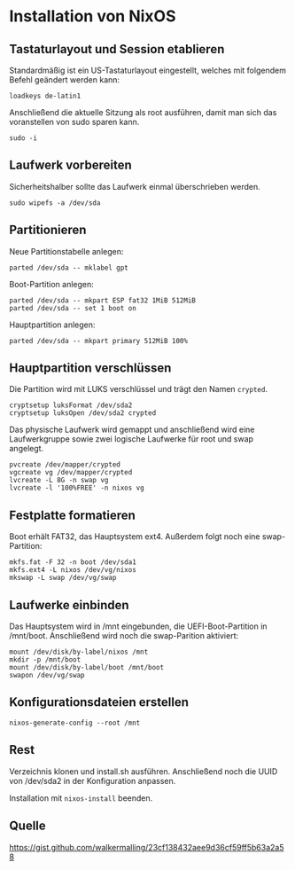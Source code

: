 # Installation von NixOS

## Tastaturlayout und Session etablieren
Standardmäßig ist ein US-Tastaturlayout eingestellt, welches mit folgendem Befehl geändert werden kann:

```
loadkeys de-latin1
```

Anschließend die aktuelle Sitzung als root ausführen, damit man sich das voranstellen von sudo sparen kann.

```
sudo -i
```

## Laufwerk vorbereiten
Sicherheitshalber sollte das Laufwerk einmal überschrieben werden.

```
sudo wipefs -a /dev/sda
```

## Partitionieren
Neue Partitionstabelle anlegen:

```
parted /dev/sda -- mklabel gpt
```

Boot-Partition anlegen:

```
parted /dev/sda -- mkpart ESP fat32 1MiB 512MiB
parted /dev/sda -- set 1 boot on
```

Hauptpartition anlegen:

```
parted /dev/sda -- mkpart primary 512MiB 100%
```

## Hauptpartition verschlüssen
Die Partition wird mit LUKS verschlüssel und trägt den Namen `crypted`.

```
cryptsetup luksFormat /dev/sda2
cryptsetup luksOpen /dev/sda2 crypted
```

Das physische Laufwerk wird gemappt und anschließend wird eine Laufwerkgruppe sowie zwei logische Laufwerke für root und swap angelegt.

```
pvcreate /dev/mapper/crypted
vgcreate vg /dev/mapper/crypted
lvcreate -L 8G -n swap vg
lvcreate -l '100%FREE' -n nixos vg
```

## Festplatte formatieren
Boot erhält FAT32, das Hauptsystem ext4. Außerdem folgt noch eine swap-Partition:

```
mkfs.fat -F 32 -n boot /dev/sda1
mkfs.ext4 -L nixos /dev/vg/nixos
mkswap -L swap /dev/vg/swap
```

## Laufwerke einbinden
Das Hauptsystem wird in /mnt eingebunden, die UEFI-Boot-Partition in /mnt/boot. Anschließend wird noch die swap-Parition aktiviert:

```
mount /dev/disk/by-label/nixos /mnt
mkdir -p /mnt/boot
mount /dev/disk/by-label/boot /mnt/boot
swapon /dev/vg/swap
```

## Konfigurationsdateien erstellen
```
nixos-generate-config --root /mnt
```

## Rest
Verzeichnis klonen und install.sh ausführen. Anschließend noch die UUID von /dev/sda2 in der Konfiguration anpassen.

Installation mit `nixos-install` beenden.

## Quelle
https://gist.github.com/walkermalling/23cf138432aee9d36cf59ff5b63a2a58